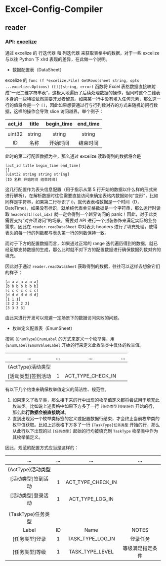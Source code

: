 # Excel-Config-Compiler

## reader

### API: [excelize](https://xuri.me/excelize/zh-hans/)

通过 excelize 的 行迭代器 和 列迭代器 来获取表格中的数据，对于一些 excelize 与以往 Python 下 xlrd 表现的差异，在此做一个说明。

- 数据配置表（DataSheet）

excelize 的 `func (f *excelize.File) GetRows(sheet string, opts ...excelize.Options) ([][]string, error)` 函数将 Excel 表格数据直接映射成“一张二维字符串表”，这极大地遍历了后续处理数据的操作，但同时这个二维表本身的一些特征依然需要开发者留意。如果某一行中没有填入任何元素，那么这一行的值将会是一个 `[]`，因此如果想要通过行与行列数对齐的方式来随机访问行数据，这样的操作会导致 slice 访问越界。举个例子：

| act\_id | title | begin\_time | end\_time |
| :-: | :-: | :-: | :-: |
| | | | |
| uint32 | string | string | string |
| ID | 名称 | 开始时间 | 结束时间 |

此时的第二行配置数据为空，那么通过 excelize 读取得到的数据将会是

```text
[act_id title begin_time end_time]
[]
[uint32 string string string]
[ID 名称 开始时间 结束时间]
```

这几行配置作为表头信息配置（用于指示从第 5 行开始的数据以什么样的形式来进行解析），在解析数据时往往需要直接访问来确定表格内数据如何“变形”，比如同样是字符串，如果第二行标识了 `D`，就代表表格数据是一个时间（D，DateTime），如果没有标识，就单纯代表单元格数据是一个字符串，那么运行时读取 `headers[1][col_idx]` 就一定会得到一个越界访问的 panic！因此，对于此类需要支持“对齐项访问”的场景，需要对 API 进行一个封装修饰来满足实际的业务需求，因此在 `reader.readDataSheet` 中对表头 headers 进行了填充处理，使得表头的每一行的列数都与表头第一行的列数保持一致。

而对于下方的配置数据而言，如果通过正常的 range 迭代遍历得到的数据，就已经足够支持数据的生成，那么此时就不对下方的配置数据进行确保数据列数对齐的填充。

因此对于通过 `reader.readDataSheet` 获取得到的数据，往往可以这样去想象它们的样子：

```text
[a a a a a a a]
[b b b b b b b]
[c c c c c c c]
[d d d d d d d]
[1 1 1]
[2 2 2 2 2]
[3 3 3 3]
```

由此来进行开发可以规避一定场景下的数据访问失败的问题。

- 枚举定义配置表（EnumSheet）

按照 `{EnumType}EnumLabel` 的方式来定义一个枚举类，用 `{EnumLabel}EnumValueLabel` 开始的行来定义此枚举类中具体的枚举值。

| ... | ... | ... | ... |
| :-: | :-: | :-: | :-: |
| {ActType}活动类型 | | |
| [活动类型]签到活动 | 1 | ACT\_TYPE\_CHECK\_IN |

有以下几个约束来确保枚举值定义的简洁性、规范性。

1. 如果定义了枚举类，那么接下来的行中出现的枚举值定义都将尝试用于填充此枚举类。比如说上述表格中如果下方多了一行 `[任务类型]签到任务` 开始的行，那么**此行数据会被直接跳过**。
2. 直到出现另一个枚举类标签的定义或配置数据行结束，才会终止当前枚举类的枚举值获取。比如上述表格下方多了一行 `{TaskType}任务类型` 开始的行，那么从此行以下出现的以 `[任务类型]` 起始的行均被填充到 `TaskType` 枚举类中作为其枚举值定义。

因此，规范的配置方式应当是这样的：

| ... | ... | ... | ... |
| :-: | :-: | :-: | :-: |
| {ActType}活动类型 | | | |
| [活动类型]签到活动 | 1 | ACT\_TYPE\_CHECK\_IN |
| [活动类型]登录活动 | 1 | ACT\_TYPE\_LOG\_IN |
| | | | |
| {TaskType}任务类型 | | | |
| Label | ID | Name | NOTES |
| [任务类型]登录 | 1 | TASK\_TYPE\_LOG\_IN | 登录任务 |
| [任务类型]等级 | 1 | TASK\_TYPE\_LEVEL | 等级满足指定条件 |

